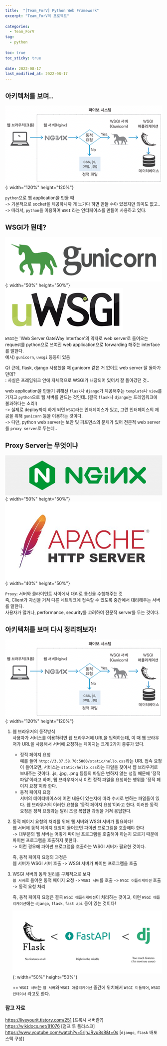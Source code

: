 ```yaml
---
title:  "[Team_ForV] Python Web Framework"
excerpt: "Team_ForV의 프로젝트"

categories:
  - Team_ForV
tag:
  - python

toc: true
toc_sticky: true

date: 2022-08-17
last_modified_at: 2022-08-17
---
```

## 아키텍처를 보며..
![image](/assets/images/Team_ForV/1-a.png){: width="120%" height="120%"}

`python`으로 웹 application을 만들 때<br>
-> 기본적으로 socket을 제공하니까 개 노가다 하면 만들 수야 있겠지만 의미도 없고..<br>
-> 따라서, `python`을 이용하여 `WSGI` 라는 인터페이스를 만들어 사용하고 있다.<br>

## WSGI가 뭔데?
![image](/assets/images/Team_ForV/1-b.png){: width="50%" height="50%"}
![image](/assets/images/Team_ForV/1-c.png)

`WSGI`는 'Web Server GateWay Interface'의 약자로 web server로 들어오는 request를 python으로 쓰여진 web application으로 forwarding 해주는 interface를 말한다.<br>
예시) `gunicorn`, `uwsgi` 등등이 있음

Q) 근데, flask, django 사용했을 때 gunicorn 같은 거 없이도 web server 잘 돌아가던데?<br>
: 사실은 프레임워크 안에 자체적으로 WSGI가 내장되어 있어서 잘 돌아갔던 것..

web application을 만들기 위해선 `flask`나 `django`가 제공해주는 `template`나 `view`를 가지고 `python`으로 웹 서버를 만드는 것인데..(결국 `flask`나 `django`는 프레임워크에 불과하다는 소리!)<br>
-> 실제로 deploy까지 하게 되면 `WSGI`라는 인터페이스가 있고, 그런 인터페이스의 제공을 위해 `gunicorn` 등을 이용하는 것이다.<br>
-> 다만, python web server는 보안 및 퍼포먼스의 문제가 있어 전문적 web server를 `proxy server`로 두는데..<br>

## Proxy Server는 무엇이냐
![image](/assets/images/Team_ForV/1-d.png){: width="50%" height="50%"}
![image](/assets/images/Team_ForV/1-e.jpeg){: width="40%" height="50%"}

`Proxy`: 서버와 클라이언트 사이에서 대리로 통신을 수행해주는 것<br>
즉, Client가 자신을 거쳐 다른 네트워크에 접속할 수 있도록 중간에서 대리해주는 서버를 말한다.<br>
사용자가 많거나, performance, security를 고려하여 전문적 server를 두는 것이다.<br>

## 아키텍처를 보며 다시 정리해보자!
![image](/assets/images/Team_ForV/1-a.png){: width="120%" height="120%"}

1. 웹 브라우저의 동작방식<br>
   사용자가 서비스를 이용하려면 웹 브라우저에 URL을 입력하는데, 이 때 웹 브라우저가 URL을 사용해서 서버에 요청하는 페이지는 크게 2가지 종류가 있다.
   - 정적 페이지 요청<br>
        예를 들어 `http://3.37.58.70:5000/static/hello.css`라는 URL 접속 요청이 들어오면, 서비스는 `static/hello.css`라는 파일을 찾아서 웹 브라우저로 보내주는 것이다. .js, .jpg, .png 등등의 파일은 변하지 않는 성질 때문에 '정적 파일'이라고 하며, 웹 브라우저에서 이런 정적 파일을 요청하는 행위를 '정적 페이지 요청'이라 한다.
   - 동적 페이지 요청<br>
        서버의 데이터베이스에 어떤 내용이 있는지에 따라 수시로 변하는 파일들이 있다. 웹 브라우저의 이러한 요청을 '동적 페이지 요청'이라고 한다. 이러한 동적 요청은 정적 요청과는 달리 조금 복잡한 과정을 거쳐 응답한다.

2. 동적 페이지 요청의 처리를 위해 웹 서버와 WSGI 서버가 필요하다!<br>
   웹 서버에 동적 페이지 요청이 들어오면 파이썬 프로그램을 호출해야 한다<br>
   -> 대부분의 웹 서버는 어떻게 파이썬 프로그램을 호출해야 하는지 모르기 때문에 파이썬 프로그램을 호출하지 못한다.<br>
   -> 이런 경우에 파이썬 프로그램을 호출하는 WSGI 서버가 필요한 것이다.<br>
   
   즉, 동적 페이지 요청의 과정은<br>
   웹 서버가 WSGI 서버 호출 -> WSGI 서버가 파이썬 프로그램을 호출<br>

3. WSGI 서버의 동작 원리를 구체적으로 보자<br>
   `웹 서버`로 들어온 동적 페이지 요청 -> `WSGI 서버`를 호출 -> `WSGI 어플리케이션` 호출 -> 동적 요청 처리<br>

   즉, 동적 페이지 요청은 결국 `WSGI 애플리케이션`이 처리하는 것이고, 이런 `WSGI 애플리케이션`에는 `django`, `flask`, `fast api` 등이 있는 것이다!<br>

   ![image](/assets/images/Team_ForV/1-g.png){: width="50%" height="50%"}

   ++ `WSGI 서버`는 `웹 서버`와 `WSGI 애플리케이션` 중간에 위치해서 `WSGI 미들웨어`, `WSGI 컨테이너` 라고도 한다.


### 참고 자료
<https://liveyourit.tistory.com/251> [프록시 서버란?]<br>
<https://wikidocs.net/81076> [점프 투 플라스크]<br>
<https://www.youtube.com/watch?v=5rjhJRyu8s8&t=0s> [`django`, `flask` 배포 스택 구성]<br>